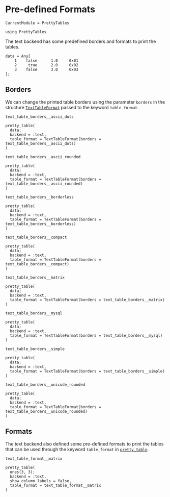 # Pre-defined Formats

```@meta
CurrentModule = PrettyTables
```

```@setup text_backend_predefined_formats
using PrettyTables
```

The text backend has some predefined borders and formats to print the tables.

```@setup text_backend_predefined_formats
data = Any[
    1    false      1.0     0x01
    2     true      2.0     0x02
    3    false      3.0     0x03
];
```

## Borders

We can change the printed table borders using the parameter `borders` in the structure
[`TextTableFormat`](@ref) passed to the keyword `table_format`.

`text_table_borders__ascii_dots`

```@repl text_backend_predefined_formats
pretty_table(
  data;
  backend = :text,
  table_format = TextTableFormat(borders = text_table_borders__ascii_dots)
)
```

`text_table_borders__ascii_rounded`

```@repl text_backend_predefined_formats
pretty_table(
  data;
  backend = :text,
  table_format = TextTableFormat(borders = text_table_borders__ascii_rounded)
)
```

`text_table_borders__borderless`

```@repl text_backend_predefined_formats
pretty_table(
  data;
  backend = :text,
  table_format = TextTableFormat(borders = text_table_borders__borderless)
)
```

`text_table_borders__compact`

```@repl text_backend_predefined_formats
pretty_table(
  data;
  backend = :text,
  table_format = TextTableFormat(borders = text_table_borders__compact)
)
```

`text_table_borders__matrix`

```@repl text_backend_predefined_formats
pretty_table(
  data;
  backend = :text,
  table_format = TextTableFormat(borders = text_table_borders__matrix)
)
```

`text_table_borders__mysql`

```@repl text_backend_predefined_formats
pretty_table(
  data;
  backend = :text,
  table_format = TextTableFormat(borders = text_table_borders__mysql)
)
```

`text_table_borders__simple`

```@repl text_backend_predefined_formats
pretty_table(
  data;
  backend = :text,
  table_format = TextTableFormat(borders = text_table_borders__simple)
)
```

`text_table_borders__unicode_rounded`

```@repl text_backend_predefined_formats
pretty_table(
  data;
  backend = :text,
  table_format = TextTableFormat(borders = text_table_borders__unicode_rounded)
)
```

## Formats

The text backend also defined some pre-defined formats to print the tables that can be used
through the keyword `table_format` in [`pretty_table`](@ref).

`text_table_format__matrix`

```@repl text_backend_predefined_formats
pretty_table(
  ones(3, 3);
  backend = :text,
  show_column_labels = false,
  table_format = text_table_format__matrix
)
```
